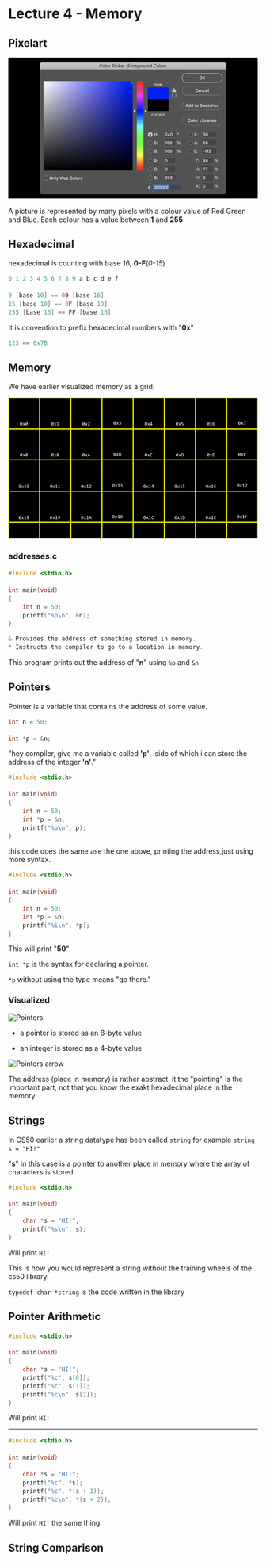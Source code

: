 # Lecture 4 - Memory

## Pixelart

![photoshop](image.png)

A picture is represented by many pixels with a colour value of Red Green and Blue. Each colour has a value between **1** and **255**

## Hexadecimal

hexadecimal is counting with base 16, **0-F**(*0-15*)

```c
0 1 2 3 4 5 6 7 8 9 a b c d e f

9 [base 10] == 09 [base 16]
15 [base 10] == 0F [base 19]
255 [base 10] == FF [base 16]
```

It is convention to prefix hexadecimal numbers with "**0x**"

```c
123 == 0x7B
```

## Memory

We have earlier visualized memory as a grid:

![Memory Grid](image-1.png)

### addresses.c

```c
#include <stdio.h>

int main(void)
{
    int n = 50;
    printf("%p\n", &n);
}
```

```c
& Provides the address of something stored in memory.
* Instructs the compiler to go to a location in memory.
```

This program prints out the address of "**n**" using ```%p``` and ```&n```

## Pointers

Pointer is a variable that contains the address of some value.

```c
int n = 50;

int *p = &n;
```

"hey compiler, give me a variable called **'p'**, iside of which i can store the address of the integer **'n'**."

```c
#include <stdio.h>

int main(void)
{
    int n = 50;
    int *p = &n;
    printf("%p\n", p);
}
```

this code does the same ase the one above, printing the address,just using more syntax.

```c
#include <stdio.h>

int main(void)
{
    int n = 50;
    int *p = &n;
    printf("%i\n", *p);
}
```

This will print "**50**"

```int *p``` is the syntax for declaring a pointer.

```*p``` without using the type means "go there."

### Visualized

![Pointers](image-2.png)

- a pointer is stored as an 8-byte value

- an integer is stored as a 4-byte value

![Pointers arrow](image-3.png)

The address (place in memory) is rather abstract, it the "pointing" is the important part, not that you know the exakt hexadecimal place in the memory.

## Strings

In CS50 earlier a string datatype has been called ```string``` for example ```string s = "HI!"```

"**s**" in this case is a pointer to another place in memory where the array of characters is stored.

```c
#include <stdio.h>

int main(void)
{
    char *s = "HI!";
    printf("%s\n", s);
}
```

Will print ```HI!```

This is how you would represent a string without the training wheels of the cs50 library.

```typedef char *string``` is the code written in the library

## Pointer Arithmetic

```c
#include <stdio.h>

int main(void)
{
    char *s = "HI!";
    printf("%c", s[0]);
    printf("%c", s[1]);
    printf("%c\n", s[2]);
}
```

Will print ```HI!```

-----

```c
#include <stdio.h>

int main(void)
{
    char *s = "HI!";
    printf("%c", *s);
    printf("%c", *(s + 1));
    printf("%c\n", *(s + 2));
}
```

Will print ```HI!``` the same thing.

## String Comparison

